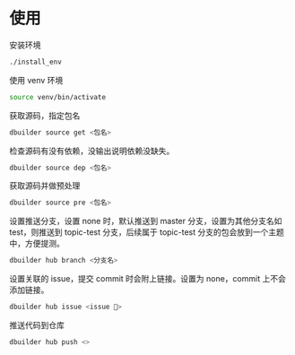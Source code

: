# 使用

安装环境

```bash
./install_env
```

使用 venv 环境

```bash
source venv/bin/activate
```

获取源码，指定包名

```bash
dbuilder source get <包名>
```

检查源码有没有依赖，没输出说明依赖没缺失。

```bash
dbuilder source dep <包名>
```

获取源码并做预处理

```bash
dbuilder source pre <包名>
```

设置推送分支，设置 none 时，默认推送到 master 分支，设置为其他分支名如 test，则推送到 topic-test 分支，后续属于 topic-test 分支的包会放到一个主题中，方便提测。

```bash
dbuilder hub branch <分支名>
```

设置关联的 issue，提交 commit 时会附上链接。设置为 none，commit 上不会添加链接。

```bash
dbuilder hub issue <issue 🔗>
```

推送代码到仓库

```bash
dbuilder hub push <>
```

